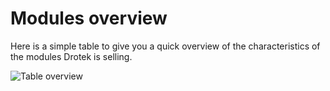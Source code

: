 # Modules overview

Here is a simple table to give you a quick overview of the characteristics of the modules Drotek is selling.

![Table overview](https://github.com/drotek/doc-rtk/tree/062dfb4b3ecf5849b83896a829bb557ce7362f88/rtkmodules/images/table.png?raw=true)

